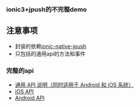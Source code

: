 ### ionic3+jpush的不完整demo

## 注意事项
  - 封装的依赖[ionic-native-jpush](https://github.com/DarrenHou1993/ionic-native-jpush.git)
  - 只包括的通用api的方法和事件

### 完整的api
* [通用 API 说明（同时适用于 Android 和 iOS 系统）](https://github.com/jpush/jpush-phonegap-plugin/blob/master/doc/Common_detail_api.md)
* [iOS API](https://github.com/jpush/jpush-phonegap-plugin/blob/master/doc/iOS_API.md)
* [Android API ](https://github.com/jpush/jpush-phonegap-plugin/blob/master/doc/Android_detail_api.md)

